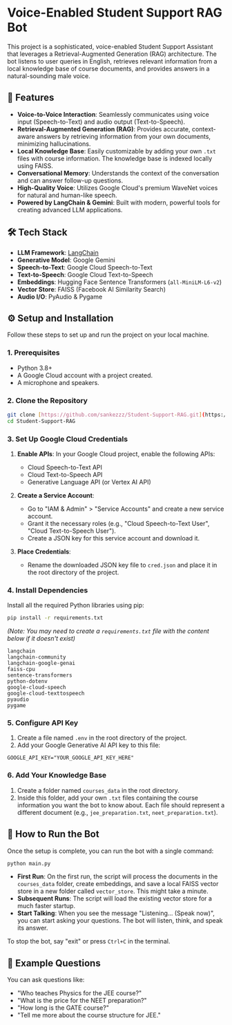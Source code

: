 # Voice-Enabled Student Support RAG Bot

This project is a sophisticated, voice-enabled Student Support Assistant that leverages a Retrieval-Augmented Generation (RAG) architecture. The bot listens to user queries in English, retrieves relevant information from a local knowledge base of course documents, and provides answers in a natural-sounding male voice.

## 🌟 Features

-   **Voice-to-Voice Interaction**: Seamlessly communicates using voice input (Speech-to-Text) and audio output (Text-to-Speech).
-   **Retrieval-Augmented Generation (RAG)**: Provides accurate, context-aware answers by retrieving information from your own documents, minimizing hallucinations.
-   **Local Knowledge Base**: Easily customizable by adding your own `.txt` files with course information. The knowledge base is indexed locally using FAISS.
-   **Conversational Memory**: Understands the context of the conversation and can answer follow-up questions.
-   **High-Quality Voice**: Utilizes Google Cloud's premium WaveNet voices for natural and human-like speech.
-   **Powered by LangChain & Gemini**: Built with modern, powerful tools for creating advanced LLM applications.

## 🛠️ Tech Stack

-   **LLM Framework**: [LangChain](https://www.langchain.com/)
-   **Generative Model**: Google Gemini
-   **Speech-to-Text**: Google Cloud Speech-to-Text
-   **Text-to-Speech**: Google Cloud Text-to-Speech
-   **Embeddings**: Hugging Face Sentence Transformers (`all-MiniLM-L6-v2`)
-   **Vector Store**: FAISS (Facebook AI Similarity Search)
-   **Audio I/O**: PyAudio & Pygame

## ⚙️ Setup and Installation

Follow these steps to set up and run the project on your local machine.

### 1. Prerequisites

-   Python 3.8+
-   A Google Cloud account with a project created.
-   A microphone and speakers.

### 2. Clone the Repository

```bash
git clone [https://github.com/sankezzz/Student-Support-RAG.git](https://github.com/sankezzz/Student-Support-RAG.git)
cd Student-Support-RAG
```

### 3. Set Up Google Cloud Credentials

1.  **Enable APIs**: In your Google Cloud project, enable the following APIs:
    -   Cloud Speech-to-Text API
    -   Cloud Text-to-Speech API
    -   Generative Language API (or Vertex AI API)

2.  **Create a Service Account**:
    -   Go to "IAM & Admin" > "Service Accounts" and create a new service account.
    -   Grant it the necessary roles (e.g., "Cloud Speech-to-Text User", "Cloud Text-to-Speech User").
    -   Create a JSON key for this service account and download it.

3.  **Place Credentials**:
    -   Rename the downloaded JSON key file to `cred.json` and place it in the root directory of the project.

### 4. Install Dependencies

Install all the required Python libraries using pip:

```bash
pip install -r requirements.txt
```

*(Note: You may need to create a `requirements.txt` file with the content below if it doesn't exist)*

```
langchain
langchain-community
langchain-google-genai
faiss-cpu
sentence-transformers
python-dotenv
google-cloud-speech
google-cloud-texttospeech
pyaudio
pygame
```

### 5. Configure API Key

1.  Create a file named `.env` in the root directory of the project.
2.  Add your Google Generative AI API key to this file:

```
GOOGLE_API_KEY="YOUR_GOOGLE_API_KEY_HERE"
```

### 6. Add Your Knowledge Base

1.  Create a folder named `courses_data` in the root directory.
2.  Inside this folder, add your own `.txt` files containing the course information you want the bot to know about. Each file should represent a different document (e.g., `jee_preparation.txt`, `neet_preparation.txt`).

## 🚀 How to Run the Bot

Once the setup is complete, you can run the bot with a single command:

```bash
python main.py
```

-   **First Run**: On the first run, the script will process the documents in the `courses_data` folder, create embeddings, and save a local FAISS vector store in a new folder called `vector_store`. This might take a minute.
-   **Subsequent Runs**: The script will load the existing vector store for a much faster startup.
-   **Start Talking**: When you see the message "Listening... (Speak now)", you can start asking your questions. The bot will listen, think, and speak its answer.

To stop the bot, say "exit" or press `Ctrl+C` in the terminal.

## 📝 Example Questions

You can ask questions like:

-   "Who teaches Physics for the JEE course?"
-   "What is the price for the NEET preparation?"
-   "How long is the GATE course?"
-   "Tell me more about the course structure for JEE."
